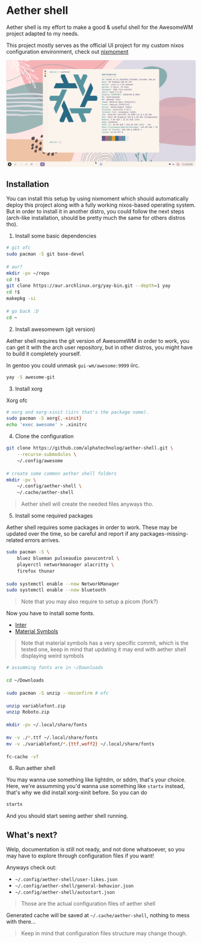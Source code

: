 # Aether shell

Aether shell is my effort to make a good & useful shell for
the AwesomeWM project adapted to my needs.

This project mostly serves as the official UI project for my
custom nixos configuration environment, check out
[nixmoment](https://github.com/alphatechnolog/nixmoment)

![banner](./assets/banner.png)

## Installation

You can install this setup by using nixmoment which should
automatically deploy this project along with a fully working
nixos-based operating system. But in order to install it
in another distro, you could follow the next steps
(arch-like installation, should be pretty much the same
for others distros tho).

1. Install some basic dependencies

```sh
# git ofc
sudo pacman -S git base-devel

# aur?
mkdir -pv ~/repo
cd !$
git clone https://aur.archlinux.org/yay-bin.git --depth=1 yay
cd !$
makepkg -si

# go back :D
cd ~
```

2. Install awesomewm (git version)

Aether shell requires the git version of AwesomeWM in order
to work, you can get it with the arch user repository, but in
other distros, you might have to build it completely yourself.

In gentoo you could unmask `gui-wm/awesome:9999` iirc.

```sh
yay -S awesome-git
```

3. Install xorg

Xorg ofc

```sh
# xorg and xorg-xinit (iirc that's the package name).
sudo pacman -S xorg{,-xinit}
echo 'exec awesome' > .xinitrc
```

4. Clone the configuration

```sh
git clone https://github.com/alphatechnolog/aether-shell.git \
    --recurse-submodules \
    ~/.config/awesome

# create some common aether shell folders
mkdir -pv \
    ~/.config/aether-shell \
    ~/.cache/aether-shell
```

> Aether shell will create the needed files anyways tho.

5. Install some required packages

Aether shell requires some packages in order to work. These
may be updated over the time, so be careful and report if
any packages-missing-related errors arrives.

```sh
sudo pacman -S \
    bluez blueman pulseaudio pavucontrol \
    playerctl networkmanager alacritty \
    firefox thunar

sudo systemctl enable --now NetworkManager
sudo systemctl enable --now bluetooth
```

> Note that you may also require to setup a picom (fork?)

Now you have to install some fonts.

- [Inter](https://fonts.google.com/specimen/Roboto)
- [Material Symbols](https://downgit.evecalm.com/#/home?url=https://github.com/google/material-design-icons/tree/1ea21d5429750938f4a8e694e75a54fc0f02dae1/variablefont)

> Note that material symbols has a very specific commit, which is the tested one, keep in mind that updating it may end with aether shell displaying weird symbols

```sh
# assumming fonts are in ~/Downloads

cd ~/Downloads

sudo pacman -S unzip --noconfirm # ofc

unzip variablefont.zip
unzip Roboto.zip

mkdir -pv ~/.local/share/fonts

mv -v ./*.ttf ~/.local/share/fonts
mv -v ./variablefont/*.{ttf,woff2} ~/.local/share/fonts

fc-cache -vf
```

6. Run aether shell

You may wanna use something like lightdm, or sddm, that's your choice.
Here, we're assumming you'd wanna use something like `startx` instead,
that's why we did install xorg-xinit before. So you can do

```sh
startx
```

And you should start seeing aether shell running.

## What's next?

Welp, documentation is still not ready, and not done whatsoever, so
you may have to explore through configuration files if you want!

Anyways check out:

- `~/.config/aether-shell/user-likes.json`
- `~/.config/aether-shell/general-behavior.json`
- `~/.config/aether-shell/autostart.json`

> Those are the actual configuration files of aether shell

Generated cache will be saved at `~/.cache/aether-shell`, nothing
to mess with there...

> Keep in mind that configuration files structure may change though.
